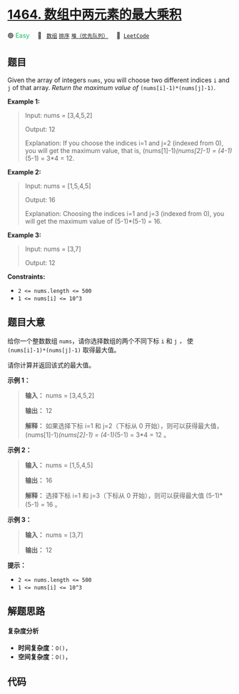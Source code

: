 # [1464. 数组中两元素的最大乘积](https://leetcode.com/problems/maximum-product-of-two-elements-in-an-array)

🟢 <font color=#15bd66>Easy</font>&emsp; 🔖&ensp; [`数组`](/outline/tag/array.md) [`排序`](/outline/tag/sorting.md) [`堆（优先队列）`](/outline/tag/heap-priority-queue.md)&emsp; 🔗&ensp;[`LeetCode`](https://leetcode.com/problems/maximum-product-of-two-elements-in-an-array)

## 题目

Given the array of integers `nums`, you will choose two different indices `i`
and `j` of that array. _Return the maximum value of_
`(nums[i]-1)*(nums[j]-1)`.



**Example 1:**

> Input: nums = [3,4,5,2]
> 
> Output: 12 
> 
> Explanation: If you choose the indices i=1 and j=2 (indexed from 0), you will get the maximum value, that is, (nums[1]-1)*(nums[2]-1) = (4-1)*(5-1) = 3*4 = 12. 

**Example 2:**

> Input: nums = [1,5,4,5]
> 
> Output: 16
> 
> Explanation: Choosing the indices i=1 and j=3 (indexed from 0), you will get the maximum value of (5-1)*(5-1) = 16.

**Example 3:**

> Input: nums = [3,7]
> 
> Output: 12

**Constraints:**

  * `2 <= nums.length <= 500`
  * `1 <= nums[i] <= 10^3`


## 题目大意

给你一个整数数组 `nums`，请你选择数组的两个不同下标 `i` 和 `j` _，_ 使 `(nums[i]-1)*(nums[j]-1)` 取得最大值。

请你计算并返回该式的最大值。



**示例 1：**

> 
> 
> 
> 
> 
> **输入：** nums = [3,4,5,2]
> 
> **输出：** 12 
> 
> **解释：** 如果选择下标 i=1 和 j=2（下标从 0 开始），则可以获得最大值，(nums[1]-1)*(nums[2]-1) = (4-1)*(5-1) = 3*4 = 12 。 
> 
> 

**示例 2：**

> 
> 
> 
> 
> 
> **输入：** nums = [1,5,4,5]
> 
> **输出：** 16
> 
> **解释：** 选择下标 i=1 和 j=3（下标从 0 开始），则可以获得最大值 (5-1)*(5-1) = 16 。
> 
> 

**示例 3：**

> 
> 
> 
> 
> 
> **输入：** nums = [3,7]
> 
> **输出：** 12
> 
> 



**提示：**

  * `2 <= nums.length <= 500`
  * `1 <= nums[i] <= 10^3`


## 解题思路

#### 复杂度分析

- **时间复杂度**：`O()`，
- **空间复杂度**：`O()`，

## 代码

```javascript

```